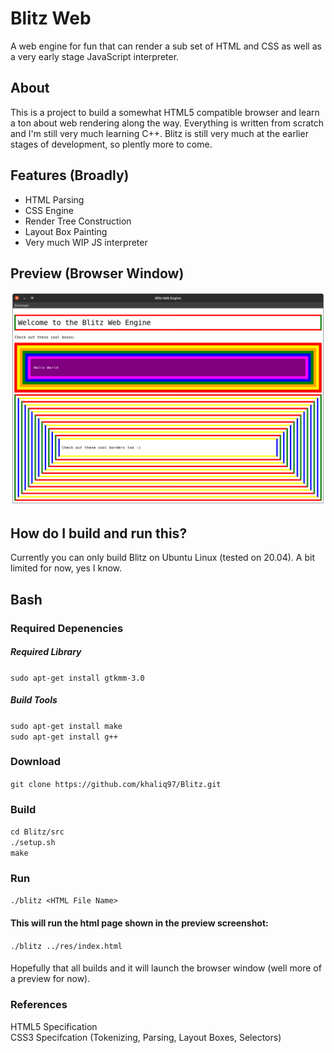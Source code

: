 # Blitz Web
A web engine for fun that can render a sub set of HTML and CSS as well as a very early stage JavaScript interpreter.

## About
This is a project to build a somewhat HTML5 compatible browser and learn a ton about web rendering along the way. Everything is written from scratch and I'm still very much learning C++. Blitz is still very much at the earlier stages of development, so plently more to come.

## Features (Broadly)
* HTML Parsing
* CSS Engine
* Render Tree Construction
* Layout Box Painting
* Very much WIP JS interpreter

## Preview (Browser Window)

![A preview of the Blitz browser window](https://github.com/khaliq97/Blitz/blob/master/screenshots/1.png?raw=true)


## How do I build and run this?

Currently you can only build Blitz on Ubuntu Linux (tested on 20.04). A bit limited for now, yes I know.

## Bash
### Required Depenencies
##### Required Library
```sudo apt-get install gtkmm-3.0```
##### Build Tools
```sudo apt-get install make```
<br/>
```sudo apt-get install g++```
</br>

### Download
```git clone https://github.com/khaliq97/Blitz.git```

### Build
```cd Blitz/src```
<br/>
```./setup.sh```
<br/>
```make```
### Run
```./blitz <HTML File Name>```
#### This will run the html page shown in the preview screenshot:
```./blitz ../res/index.html```
#### 


Hopefully that all builds and it will launch the browser window (well more of a preview for now). 

### References
HTML5 Specification
<br/>
CSS3 Specifcation (Tokenizing, Parsing, Layout Boxes, Selectors)